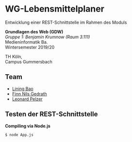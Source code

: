# WG-Lebensmittelplaner

Entwicklung einer REST-Schnittstelle im Rahmen des Moduls

**Grundlagen des Web (GDW)**\
_Gruppe 1: Benjamin Krumnow (Raum 3.111)_\
Medieninformatik Ba. \
Wintersemester 2019/20

TH Köln, \
Campus Gummersbach

## Team
- [Lining Bao](https://github.com/Libao1)
- [Finn Nils Gedrath](https://github.com/finnge)
- [Leonard Pelzer](https://github.com/leo-3108)

## Testen der REST-Schnittstelle

**Compiling via Node.js**

```console
$ node App.js
```
